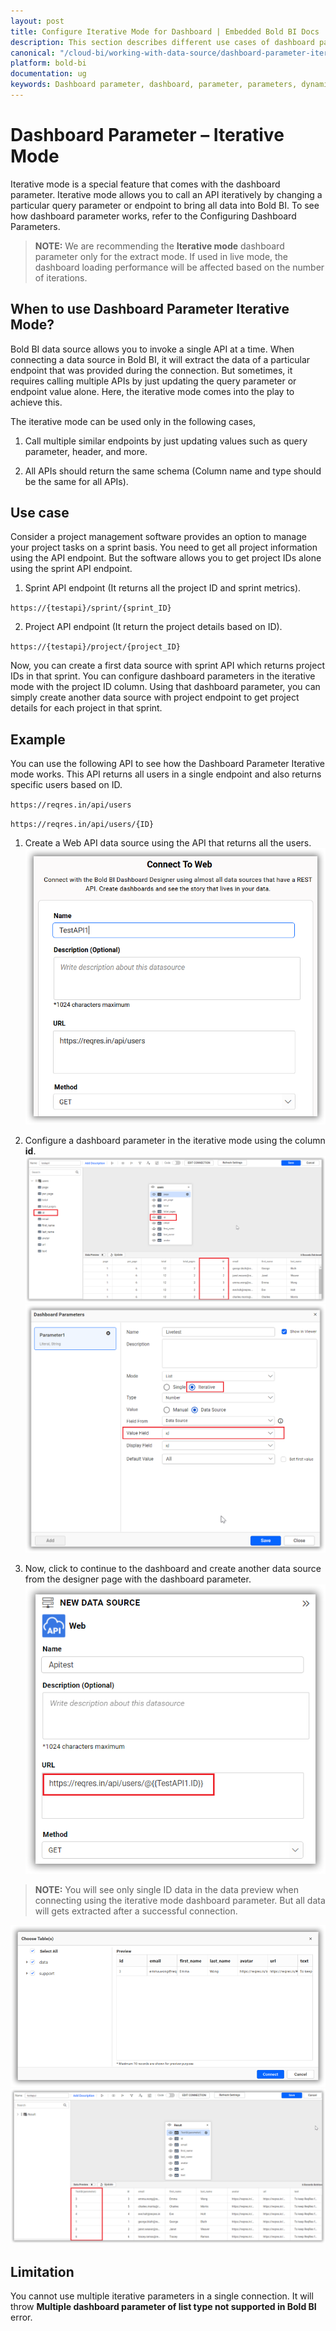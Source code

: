```yaml
---
layout: post
title: Configure Iterative Mode for Dashboard | Embedded Bold BI Docs
description: This section describes different use cases of dashboard parameter to configure the dashboard is either interactive or non-interactive mode in Embedded Bold BI
canonical: "/cloud-bi/working-with-data-source/dashboard-parameter-iterative-mode/"
platform: bold-bi
documentation: ug
keywords: Dashboard parameter, dashboard, parameter, parameters, dynamic, configure dashboard parameter, query parameter, iterative.
---
```


# Dashboard Parameter – Iterative Mode

Iterative mode is a special feature that comes with the dashboard parameter. Iterative mode allows you to call an API iteratively by changing a particular query parameter or endpoint to bring all data into Bold BI. To see how dashboard parameter works, refer to the Configuring Dashboard Parameters.

> **NOTE:**  We are recommending the **Iterative mode** dashboard parameter only for the extract mode. If used in live mode, the dashboard loading performance will be affected based on the number of iterations.

## When to use Dashboard Parameter Iterative Mode?

Bold BI data source allows you to invoke a single API at a time. When connecting a data source in Bold BI, it will extract the data of a particular endpoint that was provided during the connection. But sometimes, it requires calling multiple APIs by just updating the query parameter or endpoint value alone. Here, the iterative mode comes into the play to achieve this. 

The iterative mode can be used only in the following cases,

1.  Call multiple similar endpoints by just updating values such as query parameter, header, and more.

2.  All APIs should return the same schema (Column name and type should be the same for all APIs).

## Use case

Consider a project management software provides an option to manage your project tasks on a sprint basis. You need to get all project information using the API endpoint. But the software allows you to get project IDs alone using the sprint API endpoint.

1.	Sprint API endpoint (It returns all the project ID and sprint metrics).	

`https://{testapi}/sprint/{sprint_ID}`

2.	Project API endpoint (It return the project details based on ID).
	
`https://{testapi}/project/{project_ID}`

Now, you can create a first data source with sprint API which returns project IDs in that sprint. You can configure dashboard parameters in the iterative mode with the project ID column. Using that dashboard parameter, you can simply create another data source with project endpoint to get project details for each project in that sprint. 


## Example

You can use the following API to see how the Dashboard Parameter Iterative mode works. This API returns all users in a single endpoint and also returns specific users based on ID.

`https://reqres.in/api/users`

`https://reqres.in/api/users/{ID}`

1.	Create a Web API data source using the API that returns all the users.
![Create Data Source](/static/assets/embedded/working-with-datasource/dashboard-parameter-iterative-mode/images/create-datasoure-source.png)

2.	Configure a dashboard parameter in the iterative mode using the column **id**.
![Configure Dashboard Paramater](/static/assets/embedded/working-with-datasource/dashboard-parameter-iterative-mode/images/configure-dashboard-parameter.png)
![Configure Dashboard Parameter Iterative Mode](/static/assets/embedded/working-with-datasource/dashboard-parameter-iterative-mode/images/configure-dashboard-parameter-iterative-mode.png)

3.	Now, click to continue to the dashboard and create another data source from the designer page with the dashboard parameter.
![Connect Dashboard Parameter in Designer Page](/static/assets/embedded/working-with-datasource/dashboard-parameter-iterative-mode/images/dashboard-parameter-designer-page.png)

> **NOTE:** You will see only single ID data in the data preview when connecting using the iterative mode dashboard parameter. But all data will gets extracted after a successful connection.

![Dashboard Parameter Preview Table](/static/assets/embedded/working-with-datasource/dashboard-parameter-iterative-mode/images/dashboard-parameter-preview-table.png)
![Dashboard Parameter Data Preview Table](/static/assets/embedded/working-with-datasource/dashboard-parameter-iterative-mode/images/dashboard-parameter-data-preview-table.png)

## Limitation

You cannot use multiple iterative parameters in a single connection. It will throw **Multiple dashboard parameter of list type not supported in Bold BI** error. 
